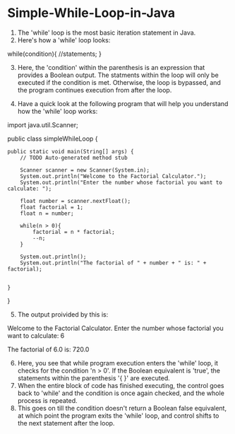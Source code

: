 # Simple-While-Loop-in-Java

001) The 'while' loop is the most basic iteration statement in Java.
002) Here's how a 'while' loop looks:

while(condition){
	//statements;
	}

003) Here, the 'condition' within the parenthesis is an expression that provides
     a Boolean output. The statments within the loop will only be executed if
     the condition is met. Otherwise, the loop is bypassed, and the program
     continues execution from after the loop.

004) Have a quick look at the following program that will help you understand
     how the 'while' loop works:

import java.util.Scanner;

public class simpleWhileLoop {

	public static void main(String[] args) {
		// TODO Auto-generated method stub

		Scanner scanner = new Scanner(System.in);
		System.out.println("Welcome to the Factorial Calculator.");
		System.out.println("Enter the number whose factorial you want to calculate: ");
		
		float number = scanner.nextFloat();
		float factorial = 1;
		float n = number;
		
		while(n > 0){
			factorial = n * factorial;
			--n;
		}
		
		System.out.println();
		System.out.println("The factorial of " + number + " is: " + factorial);
		
		
	}

}

005) The output proivided by this is:

Welcome to the Factorial Calculator.
Enter the number whose factorial you want to calculate: 
6

The factorial of 6.0 is: 720.0

006) Here, you see that while program execution enters the 'while' loop, it 
     checks for the condition 'n > 0'. If the Boolean equivalent is 'true',
     the statements within the parenthesis '{ }' are executed.
007) When the entire block of code has finished executing, the control goes back
     to 'while' and the condition is once again checked, and the whole process
     is repeated.
008) This goes on till the condition doesn't return a Boolean false equivalent,
     at which point the program exits the 'while' loop, and control shifts to
     the next statement after the loop.
